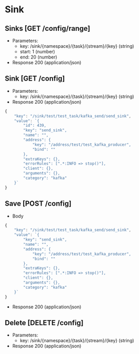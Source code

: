 # Sink
## Sinks [GET /config/range]
+ Parameters:
    - key: /sink/{namespace}/{task}/{stream}/{key} (string)
    - start: 1 (number)
    - end: 20 (number)
+ Response 200 (application/json)
    
    
## Sink [GET /config]
+ Parameters:
    - key: /sink/{namespace}/{task}/{stream}/{key} (string)
+ Response 200 (application/json)
```javascript
{
	"key": "/sink/test/test_task/kafka_send/send_sink",
	"value": `{
		"id": 439,
		"key": "send_sink",
		"name": "",
		"address": {
			"key": "/address/test/test_kafka_producer",
			"bind": ""
		},
		"extraKeys": {},
		"errorRules": [".*:INFO => stop()"],
		"client": {},
		"arguments": {},
		"category": "kafka"
	}`
}
```

## Save [POST /config]
+ Body
```javascript
{
	"key": "/sink/test/test_task/kafka_send/send_sink",
	"value": `{
		"key": "send_sink",
		"name": "",
		"address": {
			"key": "/address/test/test_kafka_producer",
			"bind": ""
		},
		"extraKeys": {},
		"errorRules": [".*:INFO => stop()"],
		"client": {},
		"arguments": {},
		"category": "kafka"
	}`
}
```
+ Response 200 (application/json)

## Delete [DELETE /config]
+ Parameters:
    - key: /sink/{namespace}/{task}/{stream}/{key} (string)
+ Response 200 (application/json)
